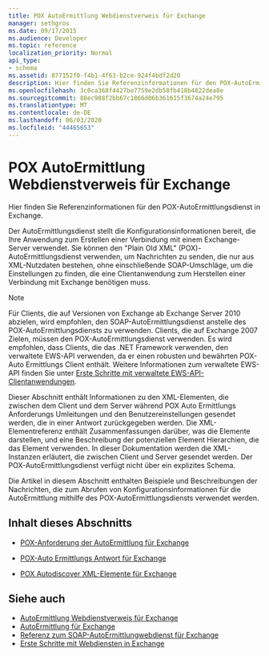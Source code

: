 ```yaml
---
title: POX AutoErmittlung Webdienstverweis für Exchange
manager: sethgros
ms.date: 09/17/2015
ms.audience: Developer
ms.topic: reference
localization_priority: Normal
api_type:
- schema
ms.assetid: 877152f0-f4b1-4f63-b2ce-924f4bdf2d20
description: Hier finden Sie Referenzinformationen für den POX-AutoErmittlungsdienst in Exchange.
ms.openlocfilehash: 3c0ca368f4427be7759e2db58fb418b4822dea8e
ms.sourcegitcommit: 88ec988f2bb67c1866d06b361615f3674a24e795
ms.translationtype: MT
ms.contentlocale: de-DE
ms.lasthandoff: 06/03/2020
ms.locfileid: "44465653"
---
```

# <a name="pox-autodiscover-web-service-reference-for-exchange"></a>POX AutoErmittlung Webdienstverweis für Exchange

Hier finden Sie Referenzinformationen für den POX-AutoErmittlungsdienst in Exchange.
  
Der AutoErmittlungsdienst stellt die Konfigurationsinformationen bereit, die Ihre Anwendung zum Erstellen einer Verbindung mit einem Exchange-Server verwendet. Sie können den "Plain Old XML" (POX)-AutoErmittlungsdienst verwenden, um Nachrichten zu senden, die nur aus XML-Nutzdaten bestehen, ohne einschließende SOAP-Umschläge, um die Einstellungen zu finden, die eine Clientanwendung zum Herstellen einer Verbindung mit Exchange benötigen muss.
  
> [!NOTE]
> Für Clients, die auf Versionen von Exchange ab Exchange Server 2010 abzielen, wird empfohlen, den SOAP-AutoErmittlungsdienst anstelle des POX-AutoErmittlungsdiensts zu verwenden. Clients, die auf Exchange 2007 Zielen, müssen den POX-AutoErmittlungsdienst verwenden. Es wird empfohlen, dass Clients, die das .NET Framework verwenden, den verwaltete EWS-API verwenden, da er einen robusten und bewährten POX-Auto Ermittlungs Client enthält. Weitere Informationen zum verwaltete EWS-API finden Sie unter [Erste Schritte mit verwaltete EWS-API-Clientanwendungen](https://msdn.microsoft.com/library/c2267733-6f4f-49e5-9614-1e4a24c3af1a%28Office.15%29.aspx). 
  
Dieser Abschnitt enthält Informationen zu den XML-Elementen, die zwischen dem Client und dem Server während POX Auto Ermittlungs Anforderungs Umleitungen und den Benutzereinstellungen gesendet werden, die in einer Antwort zurückgegeben werden. Die XML-Elementreferenz enthält Zusammenfassungen darüber, was die Elemente darstellen, und eine Beschreibung der potenziellen Element Hierarchien, die das Element verwenden. In dieser Dokumentation werden die XML-Instanzen erläutert, die zwischen Client und Server gesendet werden. Der POX-AutoErmittlungsdienst verfügt nicht über ein explizites Schema.
  
Die Artikel in diesem Abschnitt enthalten Beispiele und Beschreibungen der Nachrichten, die zum Abrufen von Konfigurationsinformationen für die AutoErmittlung mithilfe des POX-AutoErmittlungsdiensts verwendet werden. 
  
## <a name="in-this-section"></a>Inhalt dieses Abschnitts
<a name="bk_InThisSection"> </a>

- [POX-Anforderung der AutoErmittlung für Exchange](pox-autodiscover-request-for-exchange.md)
    
- [POX-Auto Ermittlungs Antwort für Exchange](pox-autodiscover-response-for-exchange.md)
    
- [POX Autodiscover XML-Elemente für Exchange](pox-autodiscover-xml-elements-for-exchange.md)
    
## <a name="see-also"></a>Siehe auch

- [AutoErmittlung Webdienstverweis für Exchange](autodiscover-web-service-reference-for-exchange.md)
- [AutoErmittlung für Exchange](../exchange-web-services/autodiscover-for-exchange.md)   
- [Referenz zum SOAP-AutoErmittlungwebdienst für Exchange](soap-autodiscover-web-service-reference-for-exchange.md)
- [Erste Schritte mit Webdiensten in Exchange](../exchange-web-services/start-using-web-services-in-exchange.md)
    

